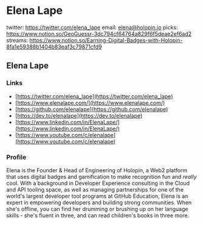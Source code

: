 # Elena Lape

twitter: https://twitter.com/elena_lape
email: elena@holopin.io
picks: https://www.notion.so/GeoGuessr-3dc794cf64764a829f6f5deae2ef6ad2
streams: https://www.notion.so/Earning-Digital-Badges-with-Holopin-8fa1e59388b1404b83eaf3c79871cfd9

## Elena Lape

### Links

- [https://twitter.com/elena_lape](https://twitter.com/elena_lape)
- [https://www.elenalape.com/](https://www.elenalape.com/)
- [https://github.com/elenalape](https://github.com/elenalape)
- [https://dev.to/elenalape](https://dev.to/elenalape)
- [https://www.linkedin.com/in/ElenaLape/](https://www.linkedin.com/in/ElenaLape/)
- [https://www.youtube.com/c/elenalape](https://www.youtube.com/c/elenalape)

### Profile

Elena is the Founder & Head of Engineering of Holopin, a Web2 platform that uses digital badges and gamification to make recognition fun and _really_ cool. With a background in Developer Experience consulting in the Cloud and API tooling space, as well as managing partnerships for one of the world's largest developer tool programs at GitHub Education, Elena is an expert in empowering developers and building strong communities. When she's offline, you can find her drumming or brushing up on her language skills - she's fluent in three, and can read children's books in three more.
